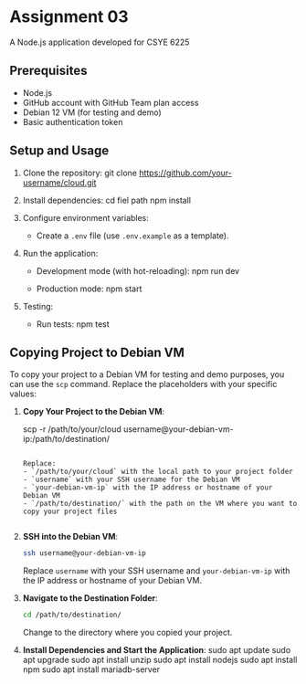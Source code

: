 # Assignment 03

A Node.js application developed for CSYE 6225

## Prerequisites

- Node.js
- GitHub account with GitHub Team plan access
- Debian 12 VM (for testing and demo)
- Basic authentication token

## Setup and Usage

1. Clone the repository:
   git clone https://github.com/your-username/cloud.git

2. Install dependencies:
   cd fiel path
   npm install

3. Configure environment variables:
   - Create a `.env` file (use `.env.example` as a template).

4. Run the application:

   - Development mode (with hot-reloading):
     npm run dev
     

   - Production mode:
     npm start

5. Testing:

   - Run tests:
     npm test
    
## Copying Project to Debian VM

To copy your project to a Debian VM for testing and demo purposes, you can use the `scp` command. Replace the placeholders with your specific values:

1. **Copy Your Project to the Debian VM**:

   
   scp -r /path/to/your/cloud username@your-debian-vm-ip:/path/to/destination/
   ```

   Replace:
   - `/path/to/your/cloud` with the local path to your project folder
   - `username` with your SSH username for the Debian VM
   - `your-debian-vm-ip` with the IP address or hostname of your Debian VM
   - `/path/to/destination/` with the path on the VM where you want to copy your project files


2. **SSH into the Debian VM**:

   ```bash
   ssh username@your-debian-vm-ip
   ```

   Replace `username` with your SSH username and `your-debian-vm-ip` with the IP address or hostname of your Debian VM.

3. **Navigate to the Destination Folder**:

   ```bash
   cd /path/to/destination/
   ```

   Change to the directory where you copied your project.

4. **Install Dependencies and Start the Application**:
  sudo apt update
sudo apt upgrade
sudo apt install unzip
sudo apt install nodejs
sudo apt install npm
sudo apt install mariadb-server


